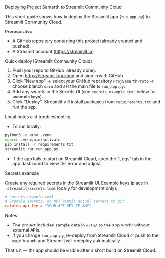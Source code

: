 Deploying Project Samarth to Streamlit Community Cloud

This short guide shows how to deploy the Streamlit app (`run_app.py`) to Streamlit Community Cloud.

Prerequisites

- A GitHub repository containing this project (already created and pushed).
- A Streamlit account (https://streamlit.io)

Quick deploy (Streamlit Community Cloud)

1. Push your repo to GitHub (already done).
2. Open https://streamlit.io/cloud and sign in with GitHub.
3. Click "New app" → select your GitHub repository `ProjSamarthProto` → choose branch `main` and set the main file to `run_app.py`.
4. Add any secrets in the Secrets UI (see `secrets.example.toml` below for example keys).
5. Click "Deploy". Streamlit will install packages from `requirements.txt` and run the app.

Local notes and troubleshooting

- To run locally:

```bash
python3 -m venv .venv
source .venv/bin/activate
pip install -r requirements.txt
streamlit run run_app.py
```

- If the app fails to start on Streamlit Cloud, open the "Logs" tab in the app dashboard to view the error and adjust.

Secrets example

Create any required secrets in the Streamlit UI. Example keys (place in `.streamlit/secrets.toml` locally for development only):

```toml
# secrets.example.toml
# Example secrets, do NOT commit actual secrets to git
catalog_api_key = "YOUR_API_KEY_IF_ANY"
```

Notes

- The project includes sample data in `data/` so the app works without external APIs.
- If you change `run_app.py`, re-deploy from Streamlit Cloud or push to the `main` branch and Streamlit will redeploy automatically.

That's it — the app should be visible after a short build on Streamlit Cloud.
